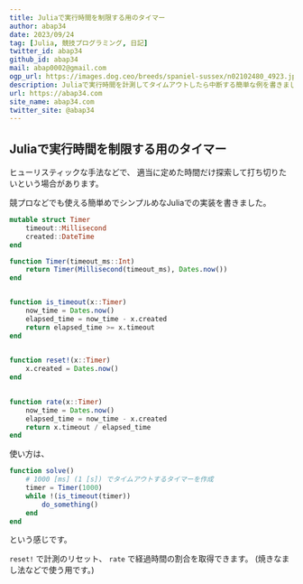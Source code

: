 ```yaml
---
title: Juliaで実行時間を制限する用のタイマー
author: abap34
date: 2023/09/24
tag: [Julia, 競技プログラミング, 日記]
twitter_id: abap34
github_id: abap34
mail: abap0002@gmail.com
ogp_url: https://images.dog.ceo/breeds/spaniel-sussex/n02102480_4923.jpg
description: Juliaで実行時間を計測してタイムアウトしたら中断する簡単な例を書きました。
url: https://abap34.com
site_name: abap34.com
twitter_site: @abap34
---
```


## Juliaで実行時間を制限する用のタイマー


ヒューリスティックな手法などで、 適当に定めた時間だけ探索して打ち切りたいという場合があります。

競プロなどでも使える簡単めでシンプルめなJuliaでの実装を書きました。


```julia
mutable struct Timer
    timeout::Millisecond
    created::DateTime
end

function Timer(timeout_ms::Int)
    return Timer(Millisecond(timeout_ms), Dates.now())
end


function is_timeout(x::Timer)
    now_time = Dates.now()
    elapsed_time = now_time - x.created
    return elapsed_time >= x.timeout
end

 
function reset!(x::Timer)
    x.created = Dates.now()
end

 
function rate(x::Timer)
    now_time = Dates.now()
    elapsed_time = now_time - x.created
    return x.timeout / elapsed_time
end
```


使い方は、

```julia
function solve()
    # 1000 [ms] (1 [s]) でタイムアウトするタイマーを作成
    timer = Timer(1000)
    while !(is_timeout(timer))
        do_something()
    end
end
```


という感じです。

`reset!` で計測のリセット、 `rate` で経過時間の割合を取得できます。 (焼きなまし法などで使う用です。)




      